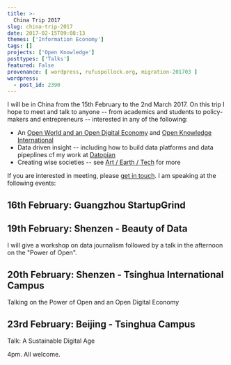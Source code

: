 ```yaml
---
title: >-
  China Trip 2017
slug: china-trip-2017
date: 2017-02-15T09:08:13
themes: ['Information Economy']
tags: []
projects: ['Open Knowledge']
posttypes: ['Talks']
featured: False
provenance: [ wordpress, rufuspollock.org, migration-201703 ]
wordpress:
  - post_id: 2390
---
```


I will be in China from the 15th February to the 2nd March 2017. On this trip I hope to meet and talk to anyone -- from academics and students to policy-makers and entrepreneurs -- interested in any of the following:

* An [Open World and an Open Digital Economy][open] and [Open Knowledge International][oki]  
* Data driven insight -- including how to build data platforms and data pipeplines cf my work at [Datopian][]
* Creating wise societies -- see [Art / Earth / Tech][aet] for more

[Datopian]: http://datopian.com/
[open]: /open/
[aet]: http://artearthtech.com/
[contact]: /contact/
[oki]: https://okfn.org/

If you are interested in meeting, please [get in touch][contact]. I am speaking at the following events:

## 16th February: Guangzhou StartupGrind 

## 19th February: Shenzen - Beauty of Data

I will give a workshop on data journalism followed by a talk in the afternoon on the "Power of Open".

## 20th February: Shenzen - Tsinghua International Campus

Talking on the Power of Open and an Open Digital Economy

## 23rd February: Beijing - Tsinghua Campus

Talk: A Sustainable Digital Age

4pm. All welcome.

